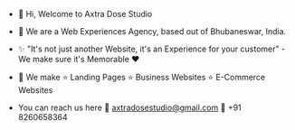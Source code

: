 - 👋 Hi, Welcome to Axtra Dose Studio
- 📍 We are a Web Experiences Agency, based out of Bhubaneswar, India.
- ✨ "It's not just another Website, it's an Experience for your customer" - We make sure it's Memorable ❤
- 💼 We make
      ⭐ Landing Pages
      ⭐ Business Websites
      ⭐ E-Commerce Websites
      
- You can reach us here
  📧 axtradosestudio@gmail.com
  📱 +91 8260658364


